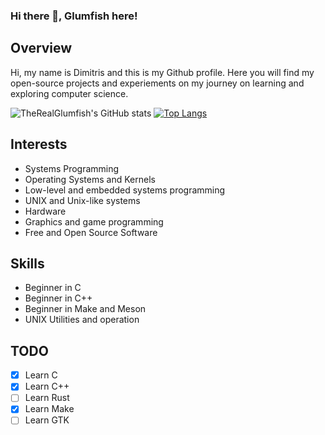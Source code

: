 <!--
Copyright 2022 (c) Dimitris Alexopoulos - All rights reserved
-->

### Hi there 👋, Glumfish here!

## Overview

Hi, my name is Dimitris and this is my Github profile. Here you will find my open-source projects and experiements on my journey on learning and exploring computer science.

![TheRealGlumfish's GitHub stats](https://github-readme-stats.vercel.app/api?username=TheRealGlumfish&show_icons=true)
[![Top Langs](https://github-readme-stats.vercel.app/api/top-langs/?username=TheRealGlumfish)](https://github.com/TheRealGlumfish/github-readme-stats)

<!--
**TheRealGlumfish/TheRealGlumfish** is a ✨ _special_ ✨ repository because its `README.md` (this file) appears on your GitHub profile.

Here are some ideas to get you started:
- 🔭 I’m currently working on my personal projects and learning programming.
- 🌱 I’m currently learning C and Rust
- 👯 I’m looking to collaborate on ...
- 🤔 I’m looking for help with ...
- 💬 Ask me about ...
- 📫 How to reach me: ...
- 😄 Pronouns: ... 
- ⚡ Fun fact: I'm Greek
-->

## Interests

- Systems Programming
- Operating Systems and Kernels
- Low-level and embedded systems programming
- UNIX and Unix-like systems
- Hardware
- Graphics and game programming
- Free and Open Source Software

## Skills

- Beginner in C
- Beginner in C++
- Beginner in Make and Meson
- UNIX Utilities and operation

## TODO

- [x] Learn C
- [x] Learn C++
- [ ] Learn Rust
- [x] Learn Make
- [ ] Learn GTK
